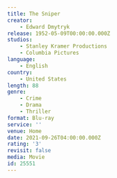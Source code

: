 ```yaml
---
title: The Sniper
creator:
    - Edward Dmytryk
release: 1952-05-09T00:00:00.000Z
studios:
    - Stanley Kramer Productions
    - Columbia Pictures
language:
    - English
country:
    - United States
length: 88
genre:
    - Crime
    - Drama
    - Thriller
format: Blu-ray
service: ''
venue: Home
date: 2021-09-26T04:00:00.000Z
rating: '3'
revisit: false
media: Movie
id: 25551
---
```



